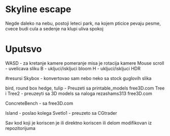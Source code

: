# Skyline escape
Negde daleko na nebu, postoji leteci park, na kojem pticice pevaju pesme, cvece budi cula a sedenje na klupi uliva spokoj 
# Uputsvo
WASD - za kretanje kamere
pomeranje misa je rotacija kamere
Mouse scroll - uvelicava sliku
B - ukljuci/iskljuci bloom
H - ukljuci/iskljuci HDR

#resursi
Skybox - konvertovao sam nebo neko sa stock guglovih slika
 
bird, round box hedge, tulip - Preuzeti sa printable_models free3D.com
Tree i Tree2 - preuzeyti sa 3D models sa naloga rezashams313 free3D.com

ConcreteBench - sa free3D.com

Island - poslao kolega
Svetlo1 - preuzeto sa CGtrader

Sav kod koji je koriscen je ili direktno koriscen ili delom modifikovan iz repozitorijuma

